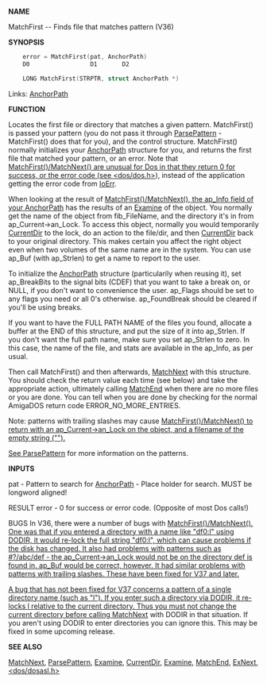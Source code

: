 
**NAME**

MatchFirst -- Finds file that matches pattern (V36)

**SYNOPSIS**

```c
    error = MatchFirst(pat, AnchorPath)
    D0                 D1       D2

    LONG MatchFirst(STRPTR, struct AnchorPath *)

```
Links: [AnchorPath](_OOWO) 

**FUNCTION**

Locates the first file or directory that matches a given pattern.
MatchFirst() is passed your pattern (you do not pass it through
[ParsePattern](ParsePattern) - MatchFirst() does that for you), and the control
structure.  MatchFirst() normally initializes your [AnchorPath](_OOWO)
structure for you, and returns the first file that matched your
pattern, or an error.  Note that <a href="../Includes_and_Autodocs_2._guide/node02CE.html">MatchFirst()/MatchNext() are unusual
for Dos in that they return 0 for success, or the error code (see
[&#060;dos/dos.h&#062;](_OOVX)), instead of the application getting the error code
from [IoErr](IoErr).

When looking at the result of <a href="../Includes_and_Autodocs_2._guide/node02CE.html">MatchFirst()/MatchNext(), the ap_Info
field of your [AnchorPath](_OOWO) has the results of an [Examine](Examine) of the object.
You normally get the name of the object from fib_FileName, and the
directory it's in from ap_Current-&#062;an_Lock.  To access this object,
normally you would temporarily [CurrentDir](CurrentDir) to the lock, do an action
to the file/dir, and then [CurrentDir](CurrentDir) back to your original directory.
This makes certain you affect the right object even when two volumes
of the same name are in the system.  You can use ap_Buf (with
ap_Strlen) to get a name to report to the user.

To initialize the [AnchorPath](_OOWO) structure (particularily when reusing
it), set ap_BreakBits to the signal bits (CDEF) that you want to take
a break on, or NULL, if you don't want to convenience the user.
ap_Flags should be set to any flags you need or all 0's otherwise.
ap_FoundBreak should be cleared if you'll be using breaks.

If you want to have the FULL PATH NAME of the files you found,
allocate a buffer at the END of this structure, and put the size of
it into ap_Strlen.  If you don't want the full path name, make sure
you set ap_Strlen to zero.  In this case, the name of the file, and
stats are available in the ap_Info, as per usual.

Then call MatchFirst() and then afterwards, [MatchNext](MatchNext) with this
structure.  You should check the return value each time (see below)
and take the appropriate action, ultimately calling [MatchEnd](MatchEnd) when
there are no more files or you are done.  You can tell when you are
done by checking for the normal AmigaDOS return code
ERROR_NO_MORE_ENTRIES.

Note: patterns with trailing slashes may cause <a href="../Includes_and_Autodocs_2._guide/node02CE.html">MatchFirst()/MatchNext()
to return with an ap_Current-&#062;an_Lock on the object, and a filename
of the empty string (&#034;&#034;).

See [ParsePattern](ParsePattern) for more information on the patterns.

**INPUTS**

pat        - Pattern to search for
[AnchorPath](_OOWO) - Place holder for search.  MUST be longword aligned!

RESULT
error - 0 for success or error code.  (Opposite of most Dos calls!)

BUGS
In V36, there were a number of bugs with <a href="../Includes_and_Autodocs_2._guide/node02CE.html">MatchFirst()/MatchNext().
One was that if you entered a directory with a name like &#034;df0:l&#034;
using DODIR, it would re-lock the full string &#034;df0:l&#034;, which can
cause problems if the disk has changed.  It also had problems
with patterns such as #?/abc/def - the ap_Current-&#062;an_Lock would
not be on the directory def is found in.  ap_Buf would be correct,
however.  It had similar problems with patterns with trailing
slashes.  These have been fixed for V37 and later.

A bug that has not been fixed for V37 concerns a pattern of a
single directory name (such as &#034;l&#034;).  If you enter such a directory
via DODIR, it re-locks l relative to the current directory.  Thus
you must not change the current directory before calling [MatchNext](MatchNext)
with DODIR in that situation.  If you aren't using DODIR to enter
directories you can ignore this.  This may be fixed in some upcoming
release.

**SEE ALSO**

[MatchNext](MatchNext), [ParsePattern](ParsePattern), [Examine](Examine), [CurrentDir](CurrentDir), [Examine](Examine),
[MatchEnd](MatchEnd), [ExNext](ExNext), [&#060;dos/dosasl.h&#062;](_OOWO)
